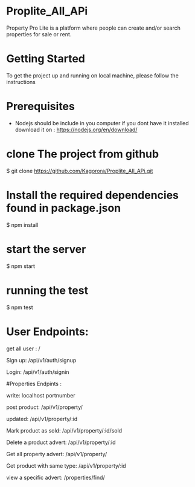 # Proplite_All_APi

Property Pro Lite is a platform where people can create and/or search properties for sale or rent. 

# Getting Started
To get the project up and running on local machine, please follow the instructions

# Prerequisites

- Nodejs should be include in you computer
  if you dont have it installed download it on : https://nodejs.org/en/download/
  
# clone The project from github
 
$ git clone https://github.com/Kagorora/Proplite_All_APi.git

# Install the required dependencies found in package.json

$ npm install

# start the server

$ npm start

# running the test

$ npm test

# User Endpoints: 

get all user : /

Sign up:        /api/v1/auth/signup

Login:         /api/v1/auth/signin

#Properties Endpints : 

write: localhost portnumber

post product:            /api/v1/property/

updated:                 /api/v1/property/:id

Mark product as sold:   /api/v1/property/:id/sold

Delete a product advert:    /api/v1/property/:id

Get all property advert:    /api/v1/property/

Get product with same type: /api/v1/property/:id

view a specific advert:      /properties/find/




 






